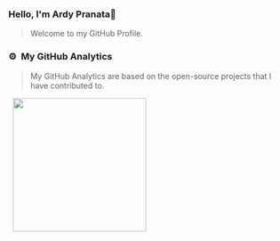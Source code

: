 ### Hello, I'm Ardy Pranata👋
> Welcome to my GitHub Profile.


### ⚙️ &nbsp;My GitHub Analytics
> My GitHub Analytics are based on the open-source projects that I have contributed to.

<div style="display: flex; justify-content: space-between; align-items: center; padding-left: 8px; padding-right: 8px;">
<!--     <img height="240" src="https://github-stats.ardy.lol/api?username=ardynatz&show_icons=true&show=prs_merged,prs_merged_percentage&theme=react"/> -->
    <img height="240" src="https://github-stats.ardy.lol/api/top-langs/?username=ardynatz&langs_count=8&layout=compact&theme=react"/>
</div>
